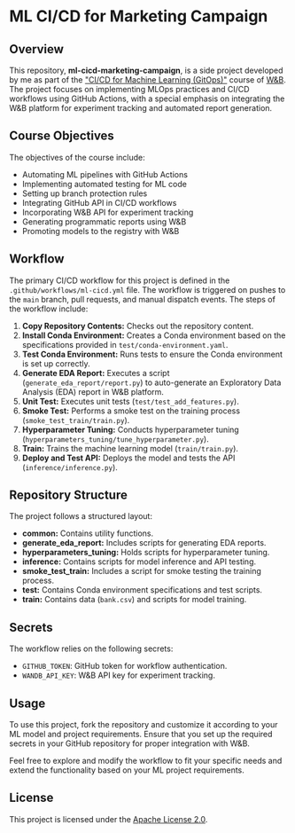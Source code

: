 # ML CI/CD for Marketing Campaign

## Overview

This repository, **ml-cicd-marketing-campaign**, is a side project developed by me as part of the ["CI/CD for Machine Learning (GitOps)"](https://www.wandb.courses/courses/ci-cd-for-machine-learning) course of [W&B](https://wandb.ai/site). The project focuses on implementing MLOps practices and CI/CD workflows using GitHub Actions, with a special emphasis on integrating the W&B platform for experiment tracking and automated report generation.

## Course Objectives

The objectives of the course include:

- Automating ML pipelines with GitHub Actions
- Implementing automated testing for ML code
- Setting up branch protection rules
- Integrating GitHub API in CI/CD workflows
- Incorporating W&B API for experiment tracking
- Generating programmatic reports using W&B
- Promoting models to the registry with W&B

## Workflow

The primary CI/CD workflow for this project is defined in the `.github/workflows/ml-cicd.yml` file. The workflow is triggered on pushes to the `main` branch, pull requests, and manual dispatch events. The steps of the workflow include:

1. **Copy Repository Contents:** Checks out the repository content.
2. **Install Conda Environment:** Creates a Conda environment based on the specifications provided in `test/conda-environment.yaml`.
3. **Test Conda Environment:** Runs tests to ensure the Conda environment is set up correctly.
4. **Generate EDA Report:** Executes a script (`generate_eda_report/report.py`) to auto-generate an Exploratory Data Analysis (EDA) report in W&B platform.
5. **Unit Test:** Executes unit tests (`test/test_add_features.py`).
6. **Smoke Test:** Performs a smoke test on the training process (`smoke_test_train/train.py`).
7. **Hyperparameter Tuning:** Conducts hyperparameter tuning (`hyperparameters_tuning/tune_hyperparameter.py`).
8. **Train:** Trains the machine learning model (`train/train.py`).
9. **Deploy and Test API:** Deploys the model and tests the API (`inference/inference.py`).

## Repository Structure

The project follows a structured layout:

- **common:** Contains utility functions.
- **generate_eda_report:** Includes scripts for generating EDA reports.
- **hyperparameters_tuning:** Holds scripts for hyperparameter tuning.
- **inference:** Contains scripts for model inference and API testing.
- **smoke_test_train:** Includes a script for smoke testing the training process.
- **test:** Contains Conda environment specifications and test scripts.
- **train:** Contains data (`bank.csv`) and scripts for model training.

## Secrets

The workflow relies on the following secrets:

- `GITHUB_TOKEN`: GitHub token for workflow authentication.
- `WANDB_API_KEY`: W&B API key for experiment tracking.

## Usage

To use this project, fork the repository and customize it according to your ML model and project requirements. Ensure that you set up the required secrets in your GitHub repository for proper integration with W&B.

Feel free to explore and modify the workflow to fit your specific needs and extend the functionality based on your ML project requirements.

## License

This project is licensed under the [Apache License 2.0](LICENSE).
